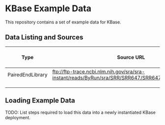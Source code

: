 
KBase Example Data
==================

This repository contains a set of example data for KBase.

Data Listing and Sources
------------------------

| Type             | Source URL                                                                                          | Archive URL                                                                   | Date Added to Archive |
|------------------|-----------------------------------------------------------------------------------------------------|-------------------------------------------------------------------------------|-----------------------|
| PairedEndLibrary | ftp://ftp-trace.ncbi.nlm.nih.gov/sra/sra-instant/reads/ByRun/sra/SRR/SRR647/SRR647551/SRR647551.sra | https://drive.google.com/file/d/0B8DQLKQ_w1E7ajhFamhOYm1kamc/view?usp=sharing | 10/5/2016             |
|                  |                                                                                                     |                                                                               |                       |
|                  |                                                                                                     |                                                                               |                       |
|                  |                                                                                                     |                                                                               |                       |

Loading Example Data
----------------------

TODO: List steps required to load this data into a newly instantiated KBase deployment.
